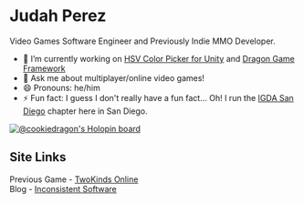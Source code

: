 # Judah Perez

Video Games Software Engineer and Previously Indie MMO Developer.

- 🔭 I’m currently working on [HSV Color Picker for Unity](https://github.com/judah4/HSV-Color-Picker-Unity) and [Dragon Game Framework](https://github.com/judah4/MMO-Dragon-Game-Framwork)
- 💬 Ask me about multiplayer/online video games!
- 😄 Pronouns: he/him
- ⚡ Fun fact: I guess I don't really have a fun fact... Oh! I run the [IGDA San Diego](https://www.igdasandiego.org) chapter here in San Diego.

<!--
**judah4/judah4** is a ✨ _special_ ✨ repository because its `README.md` (this file) appears on your GitHub profile.

Here are some ideas to get you started:

- 🔭 I’m currently working on ...
- 🌱 I’m currently learning ...
- 👯 I’m looking to collaborate on ...
- 🤔 I’m looking for help with ...
- 💬 Ask me about ...
- 📫 How to reach me: ...
- 😄 Pronouns: ...
- ⚡ Fun fact: ...
-->

[![@cookiedragon's Holopin board](https://holopin.io/api/user/board?user=cookiedragon)](https://holopin.io/@cookiedragon)


## Site Links
Previous Game - [TwoKinds Online](https://www.twokinds.online)  
Blog - [Inconsistent Software](https://www.inconsistent.software)  
